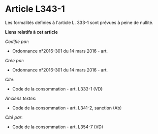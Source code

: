 # Article L343-1

Les formalités définies à l'article L. 333-1 sont prévues à peine de nullité.

**Liens relatifs à cet article**

_Codifié par_:

  - Ordonnance n°2016-301 du 14 mars 2016 - art.

_Créé par_:

  - Ordonnance n°2016-301 du 14 mars 2016 - art.

_Cite_:

  - Code de la consommation - art. L333-1 (VD)

_Anciens textes_:

  - Code de la consommation - art. L341-2, sanction (Ab)

_Cité par_:

  - Code de la consommation - art. L354-7 (VD)
